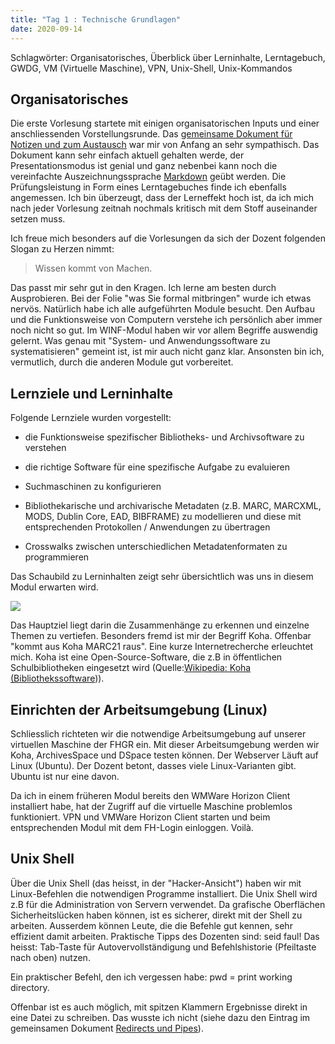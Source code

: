 ```yaml
---
title: "Tag 1 : Technische Grundlagen"
date: 2020-09-14
---
```

Schlagwörter: Organisatorisches, Überblick über Lerninhalte, Lerntagebuch, GWDG, VM (Virtuelle Maschine), VPN, Unix-Shell, Unix-Kommandos

## Organisatorisches
Die erste Vorlesung startete mit einigen organisatorischen Inputs und einer anschliessenden Vorstellungsrunde. Das [gemeinsame Dokument für Notizen und zum Austausch](https://pad.gwdg.de/Tf-htntTR8COelT3Wgodzg) war mir von Anfang an sehr sympathisch. Das Dokument kann sehr einfach aktuell gehalten werde, der Presentationsmodus ist genial und ganz nebenbei kann noch die vereinfachte Auszeichnungssprache [Markdown](https://de.wikipedia.org/wiki/Markdown) geübt werden.
Die Prüfungsleistung in Form eines Lerntagebuches finde ich ebenfalls angemessen. Ich bin überzeugt, dass der Lerneffekt hoch ist, da ich mich nach jeder Vorlesung zeitnah nochmals kritisch mit dem Stoff auseinander setzen muss.

Ich freue mich besonders auf die Vorlesungen da sich der Dozent folgenden Slogan zu Herzen nimmt: 

> Wissen kommt von Machen.

Das passt mir sehr gut in den Kragen. Ich lerne am besten durch Ausprobieren. Bei der Folie "was Sie formal mitbringen" wurde ich etwas nervös. Natürlich habe ich alle aufgeführten Module besucht. Den Aufbau und die Funktionsweise von Computern verstehe ich persönlich aber immer noch nicht so gut. Im WINF-Modul haben wir vor allem Begriffe auswendig gelernt. Was genau mit "System- und Anwendungssoftware zu systematisieren" gemeint ist, ist mir auch nicht ganz klar. Ansonsten bin ich, vermutlich, durch die anderen Module gut vorbereitet.

## Lernziele und Lerninhalte

Folgende Lernziele wurden vorgestellt:

- die Funktionsweise spezifischer Bibliotheks- und Archivsoftware zu verstehen

- die richtige Software für eine spezifische Aufgabe zu evaluieren

- Suchmaschinen zu konfigurieren

- Bibliothekarische und archivarische Metadaten (z.B. MARC, MARCXML, MODS, Dublin Core, EAD, BIBFRAME) zu modellieren und diese mit entsprechenden Protokollen / Anwendungen zu übertragen

- Crosswalks zwischen unterschiedlichen Metadatenformaten zu programmieren


Das Schaubild zu Lerninhalten zeigt sehr übersichtlich was uns in diesem Modul erwarten wird.

![]({{site.baseurl}}/images/schaubild_20200910.png)

Das Hauptziel liegt darin die Zusammenhänge zu erkennen und einzelne Themen zu vertiefen. Besonders fremd ist mir der Begriff Koha. Offenbar "kommt aus Koha MARC21 raus". Eine kurze Internetrecherche erleuchtet mich. Koha ist eine Open-Source-Software, die z.B in öffentlichen Schulbibliotheken eingesetzt wird (Quelle:[Wikipedia: Koha (Bibliothekssoftware](https://de.wikipedia.org/wiki/Koha_(Bibliothekssoftware)))).

## Einrichten der Arbeitsumgebung (Linux)
Schliesslich richteten wir die notwendige Arbeitsumgebung auf unserer virtuellen Maschine der FHGR ein. Mit dieser Arbeitsumgebung werden wir Koha, ArchivesSpace und DSpace testen können. Der Webserver Läuft auf Linux (Ubuntu). Der Dozent betont, dasses viele Linux-Varianten gibt. Ubuntu ist nur eine davon.

Da ich in einem früheren Modul bereits den WMWare Horizon Client installiert habe, hat der Zugriff auf die virtuelle Maschine problemlos funktioniert. VPN und VMWare Horizon Client starten und beim entsprechenden Modul mit dem FH-Login einloggen. Voilà. 


## Unix Shell
Über die Unix Shell (das heisst, in der "Hacker-Ansicht") haben wir mit Linux-Befehlen die notwendigen Programme installiert. Die Unix Shell wird z.B für die Administration von Servern verwendet. Da grafische Oberflächen Sicherheitslücken haben können, ist es sicherer, direkt mit der Shell zu arbeiten. Ausserdem können Leute, die die Befehle gut kennen, sehr effizient damit arbeiten. Praktische Tipps des Dozenten sind: seid faul! Das heisst: Tab-Taste für Autovervollständigung und Befehlshistorie (Pfeiltaste nach oben) nutzen.

Ein praktischer Befehl, den ich vergessen habe: pwd = print working directory.

Offenbar ist es auch möglich, mit spitzen Klammern Ergebnisse direkt in eine Datei zu schreiben. Das wusste ich nicht (siehe dazu den Eintrag im gemeinsamen Dokument [Redirects und Pipes](https://pad.gwdg.de/0aeVcWNyS7mGcJ6VFA-jSQ?view#Redirects-und-Pipes)).





